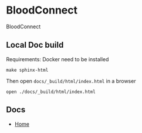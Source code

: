 # BloodConnect
BloodConnect

## Local Doc build
Requirements: Docker need to be installed    
```shell
make sphinx-html
```
Then open `docs/_build/html/index.html` in a browser
```shell
open ./docs/_build/html/index.html
```

## Docs
- [Home](https://craftsmenltd.github.io/BloodConnect)